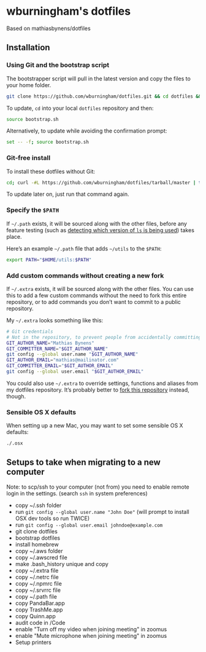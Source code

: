 # wburningham's dotfiles

Based on mathiasbynens/dotfiles

## Installation

### Using Git and the bootstrap script

The bootstrapper script will pull in the latest version and copy the files to your home folder.

```bash
git clone https://github.com/wburningham/dotfiles.git && cd dotfiles && source bootstrap.sh
```

To update, `cd` into your local `dotfiles` repository and then:

```bash
source bootstrap.sh
```

Alternatively, to update while avoiding the confirmation prompt:

```bash
set -- -f; source bootstrap.sh
```

### Git-free install

To install these dotfiles without Git:

```bash
cd; curl -#L https://github.com/wburningham/dotfiles/tarball/master | tar -xzv --strip-components 1 --exclude={README.md,bootstrap.sh,LICENSE-MIT.txt}
```

To update later on, just run that command again.

### Specify the `$PATH`

If `~/.path` exists, it will be sourced along with the other files, before any feature testing (such as [detecting which version of `ls` is being used](https://github.com/wburningham/dotfiles/blob/aff769fd75225d8f2e481185a71d5e05b76002dc/.aliases#L21-26)) takes place.

Here’s an example `~/.path` file that adds `~/utils` to the `$PATH`:

```bash
export PATH="$HOME/utils:$PATH"
```

### Add custom commands without creating a new fork

If `~/.extra` exists, it will be sourced along with the other files. You can use this to add a few custom commands without the need to fork this entire repository, or to add commands you don’t want to commit to a public repository.

My `~/.extra` looks something like this:

```bash
# Git credentials
# Not in the repository, to prevent people from accidentally committing under my name
GIT_AUTHOR_NAME="Mathias Bynens"
GIT_COMMITTER_NAME="$GIT_AUTHOR_NAME"
git config --global user.name "$GIT_AUTHOR_NAME"
GIT_AUTHOR_EMAIL="mathias@mailinator.com"
GIT_COMMITTER_EMAIL="$GIT_AUTHOR_EMAIL"
git config --global user.email "$GIT_AUTHOR_EMAIL"
```

You could also use `~/.extra` to override settings, functions and aliases from my dotfiles repository. It’s probably better to [fork this repository](https://github.com/wburningham/dotfiles/fork) instead, though.

### Sensible OS X defaults

When setting up a new Mac, you may want to set some sensible OS X defaults:

```bash
./.osx
```


## Setups to take when migrating to a new computer

Note: to scp/ssh to your computer (not from) you need to enable remote login in the settings. (search `ssh` in system preferences)

- copy ~/.ssh folder
- run `git config --global user.name "John Doe"` (will prompt to install OSX dev tools so run TWICE)
- run `git config --global user.email johndoe@example.com`
- git clone dotfiles
- bootstrap dotfiles
- install homebrew
- copy ~/.aws folder
- copy ~/.awscred file
- make .bash_history unique and copy
- copy ~/.extra file
- copy ~/.netrc file
- copy ~/.npmrc file
- copy ~/.srvrrc file
- copy ~/.path file
- copy PandaBar.app
- copy TrashMe.app
- copy Quinn.app
- audit code in /Code
- enable "Turn off my video when joining meeting" in zoomus
- enable "Mute microphone when joining meeting" in zoomus
- Setup printers

